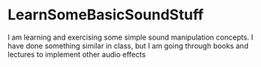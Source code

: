 # LearnSomeBasicSoundStuff

I am learning and exercising some simple sound manipulation concepts. I have
done something similar in class, but I am going through books and lectures 
to implement other audio effects

